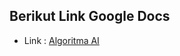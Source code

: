 ## Berikut Link Google Docs

* Link : [Algoritma AI](https://docs.google.com/document/d/1ccaw31S4a1DEcLvuymj12pQsV8TNbeKIW9kKDeYNx_Q/edit?usp=sharing)